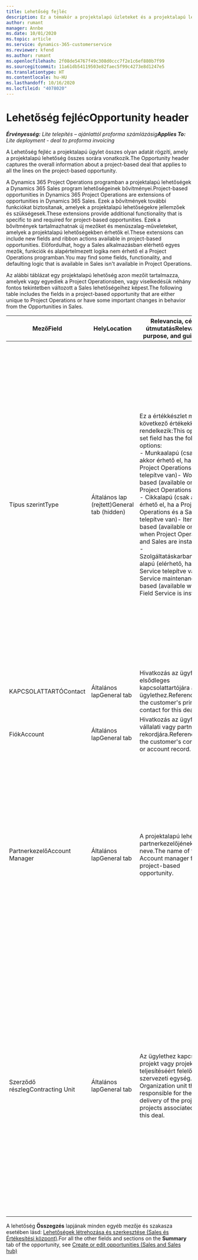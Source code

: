 ```yaml
---
title: Lehetőség fejléc
description: Ez a témakör a projektalapú üzleteket és a projektalapú lehetőségsorokról tartalmaz általános információkat.
author: rumant
manager: Annbe
ms.date: 10/01/2020
ms.topic: article
ms.service: dynamics-365-customerservice
ms.reviewer: kfend
ms.author: rumant
ms.openlocfilehash: 2f08de54767f49c308d0ccc7f2e1c6ef880b7f99
ms.sourcegitcommit: 11a61db54119503e82faec5f99c4273e8d1247e5
ms.translationtype: HT
ms.contentlocale: hu-HU
ms.lasthandoff: 10/16/2020
ms.locfileid: "4078020"
---
```

# <a name="opportunity-header"></a><span data-ttu-id="7a548-103">Lehetőség fejléc</span><span class="sxs-lookup"><span data-stu-id="7a548-103">Opportunity header</span></span>

<span data-ttu-id="7a548-104">_**Érvényesség:** Lite telepítés – ajánlattól proforma számlázásig_</span><span class="sxs-lookup"><span data-stu-id="7a548-104">_**Applies To:** Lite deployment - deal to proforma invoicing_</span></span>

<span data-ttu-id="7a548-105">A Lehetőség fejléc a projektalapú ügylet összes olyan adatát rögzíti, amely a projektalapú lehetőség összes sorára vonatkozik.</span><span class="sxs-lookup"><span data-stu-id="7a548-105">The Opportunity header captures the overall information about a project-based deal that applies to all the lines on the project-based opportunity.</span></span>

<span data-ttu-id="7a548-106">A Dynamics 365 Project Operations programban a projektalapú lehetőségek a Dynamics 365 Sales program lehetőségeinek bővítményei.</span><span class="sxs-lookup"><span data-stu-id="7a548-106">Project-based opportunities in Dynamics 365 Project Operations are extensions of opportunities in Dynamics 365 Sales.</span></span> <span data-ttu-id="7a548-107">Ezek a bővítmények további funkciókat biztosítanak, amelyek a projektalapú lehetőségekre jellemzőek és szükségesek.</span><span class="sxs-lookup"><span data-stu-id="7a548-107">These extensions provide additional functionality that is specific to and required for project-based opportunities.</span></span> <span data-ttu-id="7a548-108">Ezek a bővítmények tartalmazhatnak új mezőket és menüszalag-műveleteket, amelyek a projektalapú lehetőségekben érhetők el.</span><span class="sxs-lookup"><span data-stu-id="7a548-108">These extensions can include new fields and ribbon actions available in project-based opportunities.</span></span> <span data-ttu-id="7a548-109">Előfordulhat, hogy a Sales alkalmazásban elérhető egyes mezők, funkciók és alapértelmezett logika nem érhető el a Project Operations programban.</span><span class="sxs-lookup"><span data-stu-id="7a548-109">You may find some fields, functionality, and defaulting logic that is available in Sales isn't available in Project Operations.</span></span>

<span data-ttu-id="7a548-110">Az alábbi táblázat egy projektalapú lehetőség azon mezőit tartalmazza, amelyek vagy egyediek a Project Operationsben, vagy viselkedésük néhány fontos tekintetben változott a Sales lehetőségeihez képest.</span><span class="sxs-lookup"><span data-stu-id="7a548-110">The following table includes the fields in a project-based opportunity that are either unique to Project Operations or have some important changes in behavior from the Opportunities in Sales.</span></span>

| <span data-ttu-id="7a548-111">**Mező**</span><span class="sxs-lookup"><span data-stu-id="7a548-111">**Field**</span></span> | <span data-ttu-id="7a548-112">**Hely**</span><span class="sxs-lookup"><span data-stu-id="7a548-112">**Location**</span></span> | <span data-ttu-id="7a548-113">**Relevancia, cél és útmutatás**</span><span class="sxs-lookup"><span data-stu-id="7a548-113">**Relevance, purpose, and guidance**</span></span> | <span data-ttu-id="7a548-114">**Alsóbb rétegbeli hatás**</span><span class="sxs-lookup"><span data-stu-id="7a548-114">**Downstream impact**</span></span> |
| --- | --- | --- | --- |
| <span data-ttu-id="7a548-115">Típus szerint</span><span class="sxs-lookup"><span data-stu-id="7a548-115">Type</span></span> | <span data-ttu-id="7a548-116">Általános lap (rejtett)</span><span class="sxs-lookup"><span data-stu-id="7a548-116">General tab (hidden)</span></span> | <span data-ttu-id="7a548-117">Ez a értékkészlet mező a következő értékekkel rendelkezik:</span><span class="sxs-lookup"><span data-stu-id="7a548-117">This option set field has the following options:</span></span></br><span data-ttu-id="7a548-118">- Munkaalapú (csak akkor érhető el, ha a Project Operations telepítve van)</span><span class="sxs-lookup"><span data-stu-id="7a548-118">- Work-based (available only with Project Operations)</span></span></br><span data-ttu-id="7a548-119">- Cikkalapú (csak akkor érhető el, ha a Project Operations és a Sales telepítve van)</span><span class="sxs-lookup"><span data-stu-id="7a548-119">- Item-based (available only when Project Operations and Sales are installed)</span></span></br><span data-ttu-id="7a548-120">- Szolgáltatáskarbantartás-alapú (elérhető, ha a Field Service telepítve van)</span><span class="sxs-lookup"><span data-stu-id="7a548-120">- Service maintenance-based (available when Field Service is installed)</span></span> | <span data-ttu-id="7a548-121">A Project Operations alkalmazás használatakor a program automatikusan **Munkaalapú** értékre állítja a mezőt, amely projektalapúként osztályozza a lehetőséget.</span><span class="sxs-lookup"><span data-stu-id="7a548-121">When you use Project Operations, this field value is automatically set to **Work-based** which classifies the Opportunity as project-based.</span></span> <span data-ttu-id="7a548-122">Projektalapú lehetőség szükséges ahhoz, hogy az adott üzletre vonatkozóan a későbbi értékesítési folyamatban az összes projektspecifikus kiterjesztés és funkció engedélyezve legyen.</span><span class="sxs-lookup"><span data-stu-id="7a548-122">An Opportunity should be project-based to enable all project-specific extensions and functionality in the downstream sales process for this deal.</span></span> |
| <span data-ttu-id="7a548-123">KAPCSOLATTARTÓ</span><span class="sxs-lookup"><span data-stu-id="7a548-123">Contact</span></span> | <span data-ttu-id="7a548-124">Általános lap</span><span class="sxs-lookup"><span data-stu-id="7a548-124">General tab</span></span> | <span data-ttu-id="7a548-125">Hivatkozás az ügyfél elsődleges kapcsolattartójára az ügylethez.</span><span class="sxs-lookup"><span data-stu-id="7a548-125">Reference to the customer's primary contact for this deal.</span></span> | |
| <span data-ttu-id="7a548-126">Fiók</span><span class="sxs-lookup"><span data-stu-id="7a548-126">Account</span></span> | <span data-ttu-id="7a548-127">Általános lap</span><span class="sxs-lookup"><span data-stu-id="7a548-127">General tab</span></span> | <span data-ttu-id="7a548-128">Hivatkozás az ügyfél vállalati vagy partneri rekordjára.</span><span class="sxs-lookup"><span data-stu-id="7a548-128">Reference to the customer's company or account record.</span></span> | |
| <span data-ttu-id="7a548-129">Partnerkezelő</span><span class="sxs-lookup"><span data-stu-id="7a548-129">Account Manager</span></span> | <span data-ttu-id="7a548-130">Általános lap</span><span class="sxs-lookup"><span data-stu-id="7a548-130">General tab</span></span> | <span data-ttu-id="7a548-131">A projektalapú lehetőség partnerkezelőjének neve.</span><span class="sxs-lookup"><span data-stu-id="7a548-131">The name of the Account manager for this project-based opportunity.</span></span> | <span data-ttu-id="7a548-132">A partnerkezelő felelős az ügyféllel való kapcsolat kezeléséért a projekt teljesítése során.</span><span class="sxs-lookup"><span data-stu-id="7a548-132">The Account manager is responsible for managing the relationship with the customer through the completion of this project.</span></span> <span data-ttu-id="7a548-133">A partnerkezelőhöz kötött foglalható erőforrásrekord alapján a szerződő részleg az alapértelmezett értéket veszi fel.</span><span class="sxs-lookup"><span data-stu-id="7a548-133">Based on the bookable resource record tied to the Account manager, the contracting unit is defaulted.</span></span> |
| <span data-ttu-id="7a548-134">Szerződő részleg</span><span class="sxs-lookup"><span data-stu-id="7a548-134">Contracting Unit</span></span> | <span data-ttu-id="7a548-135">Általános lap</span><span class="sxs-lookup"><span data-stu-id="7a548-135">General tab</span></span> | <span data-ttu-id="7a548-136">Az ügylethez kapcsolódó projekt vagy projektek teljesítéséért felelős szervezeti egység.</span><span class="sxs-lookup"><span data-stu-id="7a548-136">The Organization unit that is responsible for the delivery of the project or projects associated with this deal.</span></span> | <span data-ttu-id="7a548-137">A szerződő egység a vállalat azon részlege, amely a projekteket az üzlet lezárását követően teljesíti.</span><span class="sxs-lookup"><span data-stu-id="7a548-137">The contracting unit is the division of the company that will complete the project(s) after the deal is closed.</span></span> <span data-ttu-id="7a548-138">Minden egyes szerződő egység pénznemmel rendelkezik, és ez a pénznem kerül felhasználásra a projekthez kapcsolódó becsült és ténylegesen felmerült költségek jelentésére.</span><span class="sxs-lookup"><span data-stu-id="7a548-138">Every contracting unit has a currency, and this currency is used to report estimated and actual costs incurred during the project.</span></span> |

<span data-ttu-id="7a548-139">A lehetőség **Összegzés** lapjának minden egyéb mezője és szakasza esetében lásd: [Lehetőségek létrehozása és szerkesztése (Sales és Értékesítési központ)](https://docs.microsoft.com/dynamics365/sales-enterprise/create-edit-opportunity-sales).</span><span class="sxs-lookup"><span data-stu-id="7a548-139">For all the other fields and sections on the **Summary** tab of the opportunity, see [Create or edit opportunities (Sales and Sales hub)](https://docs.microsoft.com/dynamics365/sales-enterprise/create-edit-opportunity-sales)</span></span>
